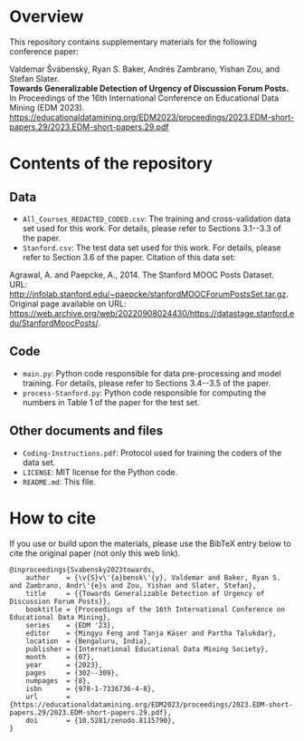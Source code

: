 # Overview

This repository contains supplementary materials for the following conference paper:

Valdemar Švábenský, Ryan S. Baker, Andrés Zambrano, Yishan Zou, and Stefan Slater.\
**Towards Generalizable Detection of Urgency of Discussion Forum Posts.**\
In Proceedings of the 16th International Conference on Educational Data Mining (EDM 2023).\
https://educationaldatamining.org/EDM2023/proceedings/2023.EDM-short-papers.29/2023.EDM-short-papers.29.pdf

# Contents of the repository

## Data

* `All_Courses_REDACTED_CODED.csv`: The training and cross-validation data set used for this work. For details, please refer to Sections 3.1--3.3 of the paper.
* `Stanford.csv`: The test data set used for this work. For details, please refer to Section 3.6 of the paper. Citation of this data set:

Agrawal, A. and Paepcke, A., 2014. The Stanford MOOC Posts Dataset.\
URL: http://infolab.stanford.edu/~paepcke/stanfordMOOCForumPostsSet.tar.gz. \
Original page available on URL: https://web.archive.org/web/20220908024430/https://datastage.stanford.edu/StanfordMoocPosts/. 

## Code

* `main.py`: Python code responsible for data pre-processing and model training. For details, please refer to Sections 3.4--3.5 of the paper.
* `process-Stanford.py`: Python code responsible for computing the numbers in Table 1 of the paper for the test set.

## Other documents and files

* `Coding-Instructions.pdf`: Protocol used for training the coders of the data set.
* `LICENSE`: MIT license for the Python code.
* `README.md`: This file.

# How to cite

If you use or build upon the materials, please use the BibTeX entry below to cite the original paper (not only this web link).

```
@inproceedings{Svabensky2023towards,
    author    = {\v{S}v\'{a}bensk\'{y}, Valdemar and Baker, Ryan S. and Zambrano, Andr\'{e}s and Zou, Yishan and Slater, Stefan},
    title     = {{Towards Generalizable Detection of Urgency of Discussion Forum Posts}},
    booktitle = {Proceedings of the 16th International Conference on Educational Data Mining},
    series    = {EDM '23},
    editor    = {Mingyu Feng and Tanja Käser and Partha Talukdar},
    location  = {Bengaluru, India},
    publisher = {International Educational Data Mining Society},
    month     = {07},
    year      = {2023},
    pages     = {302--309},
    numpages  = {8},
    isbn      = {978-1-7336736-4-8},
    url       = {https://educationaldatamining.org/EDM2023/proceedings/2023.EDM-short-papers.29/2023.EDM-short-papers.29.pdf},
    doi       = {10.5281/zenodo.8115790},
}
```
